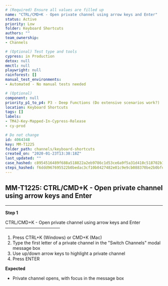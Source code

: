 ```yaml
---
# (Required) Ensure all values are filled up
name: "CTRL/CMD+K - Open private channel using arrow keys and Enter"
status: Active
priority: Low
folder: Keyboard Shortcuts
authors: ""
team_ownership: 
- Channels

# (Optional) Test type and tools
cypress: in Production
detox: null
mmctl: null
playwright: null
rainforest: []
manual_test_environments: 
- Automated - No manual tests needed

# (Optional)
component: null
priority_p1_to_p4: P3 - Deep Functions (Do extensive scenarios work?)
location: Keyboard Shortcuts
tags: []
labels: 
- TM4J-Key-Mapped-In-Cypress-Release
- cy-prod

# Do not change
id: 4064348
key: MM-T1225
folder_path: channels/keyboard-shortcuts
created_on: "2020-01-23T13:38:18Z"
last_updated: ""
case_hashed: c8954516489f688a518822a2eb9786c1d53ce6a9f5a31d410c518702b12bc234dea034c9e0d4fd4a63561a099e0713a4
steps_hashed: f6ddd967695522b0bedac3cf10b0427482e01c9e9cb088370be2b0bfd3d2a8bcb9b6397b76adfb37904fa608b498cac1
---
```


## MM-T1225: CTRL/CMD+K - Open private channel using arrow keys and Enter

---

**Step 1**

CTRL/CMD+K - Open private channel using arrow keys and Enter\
–––––––––––––––––––––––––

1. Press CTRL+K (Windows) or CMD+K (Mac)
2. Type the first letter of a private channel in the "Switch Channels" modal message box
3. Use up/down arrow keys to highlight a private channel
4. Press ENTER

**Expected**

- Private channel opens, with focus in the message box
